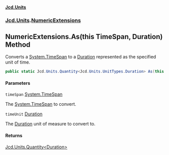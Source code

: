 #### [Jcd.Units](index.md 'index')
### [Jcd.Units](Jcd.Units.md 'Jcd.Units').[NumericExtensions](Jcd.Units.NumericExtensions.md 'Jcd.Units.NumericExtensions')

## NumericExtensions.As(this TimeSpan, Duration) Method

Converts a [System.TimeSpan](https://docs.microsoft.com/en-us/dotnet/api/System.TimeSpan 'System.TimeSpan') to a [Duration](Jcd.Units.UnitTypes.Duration.md 'Jcd.Units.UnitTypes.Duration') represented as the specified unit of time.

```csharp
public static Jcd.Units.Quantity<Jcd.Units.UnitTypes.Duration> As(this TimeSpan timeSpan, Jcd.Units.UnitTypes.Duration timeUnit);
```
#### Parameters

<a name='Jcd.Units.NumericExtensions.As(thisTimeSpan,Jcd.Units.UnitTypes.Duration).timeSpan'></a>

`timeSpan` [System.TimeSpan](https://docs.microsoft.com/en-us/dotnet/api/System.TimeSpan 'System.TimeSpan')

The [System.TimeSpan](https://docs.microsoft.com/en-us/dotnet/api/System.TimeSpan 'System.TimeSpan') to convert.

<a name='Jcd.Units.NumericExtensions.As(thisTimeSpan,Jcd.Units.UnitTypes.Duration).timeUnit'></a>

`timeUnit` [Duration](Jcd.Units.UnitTypes.Duration.md 'Jcd.Units.UnitTypes.Duration')

The [Duration](Jcd.Units.UnitTypes.Duration.md 'Jcd.Units.UnitTypes.Duration') unit of measure to convert to.

#### Returns
[Jcd.Units.Quantity&lt;](Jcd.Units.Quantity_TUnit_.md 'Jcd.Units.Quantity<TUnit>')[Duration](Jcd.Units.UnitTypes.Duration.md 'Jcd.Units.UnitTypes.Duration')[&gt;](Jcd.Units.Quantity_TUnit_.md 'Jcd.Units.Quantity<TUnit>')